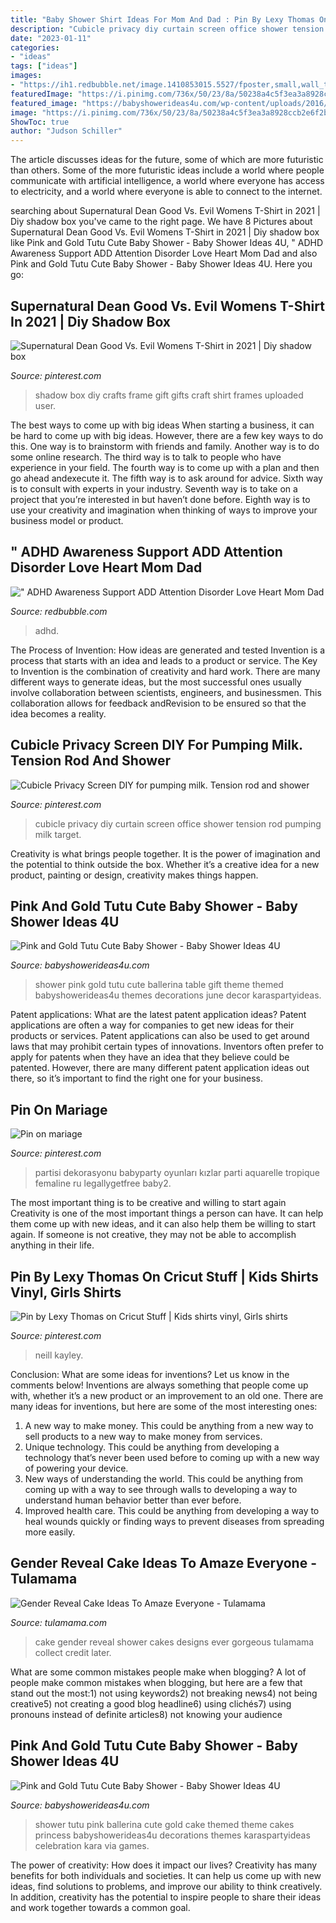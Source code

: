 ```yaml
---
title: "Baby Shower Shirt Ideas For Mom And Dad : Pin By Lexy Thomas On Cricut Stuff"
description: "Cubicle privacy diy curtain screen office shower tension rod pumping milk target"
date: "2023-01-11"
categories:
- "ideas"
tags: ["ideas"]
images:
- "https://ih1.redbubble.net/image.1410853015.5527/fposter,small,wall_texture,product,750x1000.jpg"
featuredImage: "https://i.pinimg.com/736x/50/23/8a/50238a4c5f3ea3a8928ccb2e6f2b9323.jpg"
featured_image: "https://babyshowerideas4u.com/wp-content/uploads/2016/07/Pink-And-Gold-Tutu-Cute-Baby-Shower-Gift-Table-600x900.jpg"
image: "https://i.pinimg.com/736x/50/23/8a/50238a4c5f3ea3a8928ccb2e6f2b9323.jpg"
ShowToc: true
author: "Judson Schiller"
---
```



The article discusses ideas for the future, some of which are more futuristic than others. Some of the more futuristic ideas include a world where people communicate with artificial intelligence, a world where everyone has access to electricity, and a world where everyone is able to connect to the internet.

	

		
searching about Supernatural Dean Good Vs. Evil Womens T-Shirt in 2021 | Diy shadow box you've came to the right page. We have 8 Pictures about Supernatural Dean Good Vs. Evil Womens T-Shirt in 2021 | Diy shadow box like Pink and Gold Tutu Cute Baby Shower - Baby Shower Ideas 4U, &quot; ADHD Awareness Support ADD Attention Disorder Love Heart Mom Dad and also Pink and Gold Tutu Cute Baby Shower - Baby Shower Ideas 4U. Here you go:
		
    
## Supernatural Dean Good Vs. Evil Womens T-Shirt In 2021 | Diy Shadow Box

<img loading=lazy src="https://i.pinimg.com/originals/c9/7c/dd/c97cdd91a6b81b34e84a7ff9c2b07dbf.jpg" onerror="this.onerror=null;this.src='https://tse4.mm.bing.net/th?id=OIP.vzgFOnv4Sa5jLHuk0EnW7AHaJ4&amp;pid=15.1';" alt="Supernatural Dean Good Vs. Evil Womens T-Shirt in 2021 | Diy shadow box">

_Source: pinterest.com_

>shadow box diy crafts frame gift gifts craft shirt frames uploaded user. 

	

The best ways to come up with big ideas
When starting a business, it can be hard to come up with big ideas. However, there are a few key ways to do this. One way is to brainstorm with friends and family. Another way is to do some online research. The third way is to talk to people who have experience in your field. The fourth way is to come up with a plan and then go ahead andexecute it. The fifth way is to ask around for advice. Sixth way is to consult with experts in your industry. Seventh way is to take on a project that you’re interested in but haven’t done before. Eighth way is to use your creativity and imagination when thinking of ways to improve your business model or product.

    
## &quot; ADHD Awareness Support ADD Attention Disorder Love Heart Mom Dad

<img loading=lazy src="https://ih1.redbubble.net/image.1410853015.5527/fposter,small,wall_texture,product,750x1000.jpg" onerror="this.onerror=null;this.src='https://tse4.mm.bing.net/th?id=OIP.e5OVYmJLom-WGDJVbS8UXQHaJ4&amp;pid=15.1';" alt="&quot; ADHD Awareness Support ADD Attention Disorder Love Heart Mom Dad">

_Source: redbubble.com_

>adhd. 

	

The Process of Invention: How ideas are generated and tested
Invention is a process that starts with an idea and leads to a product or service. The Key to Invention is the combination of creativity and hard work. There are many different ways to generate ideas, but the most successful ones usually involve collaboration between scientists, engineers, and businessmen. This collaboration allows for feedback andRevision to be ensured so that the idea becomes a reality.

    
## Cubicle Privacy Screen DIY For Pumping Milk. Tension Rod And Shower

<img loading=lazy src="https://i.pinimg.com/736x/50/23/8a/50238a4c5f3ea3a8928ccb2e6f2b9323.jpg" onerror="this.onerror=null;this.src='https://tse3.mm.bing.net/th?id=OIP.2vSn7iGwVF9OALBQHfpuygHaHa&amp;pid=15.1';" alt="Cubicle Privacy Screen DIY for pumping milk. Tension rod and shower">

_Source: pinterest.com_

>cubicle privacy diy curtain screen office shower tension rod pumping milk target. 

	

Creativity is what brings people together. It is the power of imagination and the potential to think outside the box. Whether it’s a creative idea for a new product, painting or design, creativity makes things happen.

    
## Pink And Gold Tutu Cute Baby Shower - Baby Shower Ideas 4U

<img loading=lazy src="https://babyshowerideas4u.com/wp-content/uploads/2016/07/Pink-And-Gold-Tutu-Cute-Baby-Shower-Gift-Table-600x900.jpg" onerror="this.onerror=null;this.src='https://tse1.mm.bing.net/th?id=OIP._DIXq2DftR9x_fsuZqDWMwHaLH&amp;pid=15.1';" alt="Pink and Gold Tutu Cute Baby Shower - Baby Shower Ideas 4U">

_Source: babyshowerideas4u.com_

>shower pink gold tutu cute ballerina table gift theme themed babyshowerideas4u themes decorations june decor karaspartyideas. 

	

Patent applications: What are the latest patent application ideas?
Patent applications are often a way for companies to get new ideas for their products or services. Patent applications can also be used to get around laws that may prohibit certain types of innovations. 
Inventors often prefer to apply for patents when they have an idea that they believe could be patented. However, there are many different patent application ideas out there, so it’s important to find the right one for your business.

    
## Pin On Mariage

<img loading=lazy src="https://i.pinimg.com/736x/78/d9/62/78d9624167614b528a71104334e1bf24.jpg" onerror="this.onerror=null;this.src='https://tse2.mm.bing.net/th?id=OIP.fNg_ql6T4dVQRuacIbkc5AHaJh&amp;pid=15.1';" alt="Pin on mariage">

_Source: pinterest.com_

>partisi dekorasyonu babyparty oyunları kızlar parti aquarelle tropique femaline ru legallygetfree baby2. 

	

The most important thing is to be creative and willing to start again
Creativity is one of the most important things a person can have. It can help them come up with new ideas, and it can also help them be willing to start again. If someone is not creative, they may not be able to accomplish anything in their life.

    
## Pin By Lexy Thomas On Cricut Stuff | Kids Shirts Vinyl, Girls Shirts

<img loading=lazy src="https://i.pinimg.com/736x/d3/7f/fc/d37ffc5aa14002de6ff56b8a4f88396a.jpg" onerror="this.onerror=null;this.src='https://tse2.mm.bing.net/th?id=OIP.N1X45ImyBejQP-lXSFSpfQHaJ4&amp;pid=15.1';" alt="Pin by Lexy Thomas on Cricut Stuff | Kids shirts vinyl, Girls shirts">

_Source: pinterest.com_

>neill kayley. 

	

Conclusion: What are some ideas for inventions? Let us know in the comments below!
Inventions are always something that people come up with, whether it’s a new product or an improvement to an old one. There are many ideas for inventions, but here are some of the most interesting ones:
1. A new way to make money. This could be anything from a new way to sell products to a new way to make money from services.
2. Unique technology. This could be anything from developing a technology that’s never been used before to coming up with a new way of powering your device.
3. New ways of understanding the world. This could be anything from coming up with a way to see through walls to developing a way to understand human behavior better than ever before. 
4. Improved health care. This could be anything from developing a way to heal wounds quickly or finding ways to prevent diseases from spreading more easily.

    
## Gender Reveal Cake Ideas To Amaze Everyone - Tulamama

<img loading=lazy src="http://tulamama.com/wp-content/uploads/2018/06/Gender-Reveal-Cake-Ideas-9.jpg" onerror="this.onerror=null;this.src='https://tse2.mm.bing.net/th?id=OIP._vtShEXm6TEEJHKLRuP8AQHaMf&amp;pid=15.1';" alt="Gender Reveal Cake Ideas To Amaze Everyone - Tulamama">

_Source: tulamama.com_

>cake gender reveal shower cakes designs ever gorgeous tulamama collect credit later. 

	

What are some common mistakes people make when blogging?
A lot of people make common mistakes when blogging, but here are a few that stand out the most:1) not using keywords2) not breaking news4) not being creative5) not creating a good blog headline6) using clichés7) using pronouns instead of definite articles8) not knowing your audience

    
## Pink And Gold Tutu Cute Baby Shower - Baby Shower Ideas 4U

<img loading=lazy src="https://babyshowerideas4u.com/wp-content/uploads/2016/07/Pink-And-Gold-Tutu-Cute-Baby-Shower-Cake-Detail.jpg" onerror="this.onerror=null;this.src='https://tse4.mm.bing.net/th?id=OIP.Pv4S77SIpqbpHhLxMHCslQHaLH&amp;pid=15.1';" alt="Pink and Gold Tutu Cute Baby Shower - Baby Shower Ideas 4U">

_Source: babyshowerideas4u.com_

>shower tutu pink ballerina cute gold cake themed theme cakes princess babyshowerideas4u decorations themes karaspartyideas celebration kara via games. 

	

The power of creativity: How does it impact our lives?
Creativity has many benefits for both individuals and societies. It can help us come up with new ideas, find solutions to problems, and improve our ability to think creatively. In addition, creativity has the potential to inspire people to share their ideas and work together towards a common goal.

